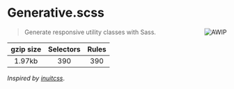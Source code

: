 # Generative.scss

<a href="https://github.com/charlespeters/VVWIP">
  <img src="https://unpkg.com/vvwip/AWIP.svg" alt="AWIP" align='right' />
</a>

> Generate responsive utility classes with Sass.

| gzip size | Selectors | Rules |
|:-:|:-:|:-:|
| 1.97kb | 390 | 390 |

*Inspired by [inuitcss](https://github.com/inuitcss/inuitcss)*.